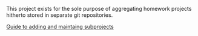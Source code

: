 This project exists for the sole purpose of aggregating homework projects
hitherto stored in separate git repositories.

[Guide to adding and maintaing subprojects](https://www.kernel.org/pub/software/scm/git/docs/howto/using-merge-subtree.html)
